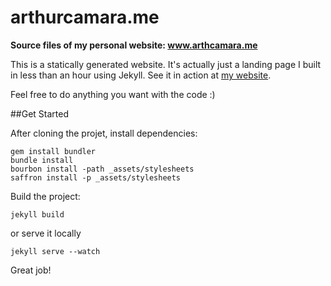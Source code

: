 arthurcamara.me
=========

**Source files of my personal website: www.arthcamara.me**

This is a statically generated website. It's actually just a landing page I built in less than an hour using Jekyll. See it in action at [my website](www.arthurcamara.me).

Feel free to do anything you want with the code :)

##Get Started

After cloning the projet, install dependencies:

```
gem install bundler
bundle install
bourbon install -path _assets/stylesheets
saffron install -p _assets/stylesheets
```

Build the project:

```
jekyll build
```

or serve it locally

```
jekyll serve --watch
```

Great job!
